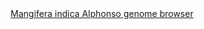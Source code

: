 <div id="Mangifera_indica_Alphonso_genome_browser" align="center">
  <a href="https://ink-blot.github.io/?sessionURL=blob:zZVbb6M4FID_yspPuxIhQLjmLfdLk06aS5MwGkUOGHADNmATQqr.93UzzYxWW23b1V4qIQTmmHOOv8_wCI4oZ5gS0ASarBqyASTAIlouYJLG6BYmiIFmAGOGJJCjAOWIeAg0H0EAGYer.URMjDhPWbNe92FQCxGhCfaYzBoyTGuMFjxCIrSmyTCBZ0pgyWSPJiKYwzqM04gSRuvQ8xBjNaWeIhLuSihO12e7yyvRLiliji9Zd6IIUZgvB1BUi4mPTm8U8p7MoTVsHKZa6hqnO2L31BXfVgtI._v2.d5bP3wpJ1ln7s82N.NBwPDyiLp67LQibCqjZHgbFnla5zd7PLA3Jc0f3NyMC7paRiibb2yj9NpRxjM67w0O81IZOcH24I5xJ1inx32kQXvQoQkRDWHwJIGYeoVYduBFuWo1DUmxdUk3nNrzlSE5hiPazikGza_fJMBz6B1E9NdHwKtUsAEMZcUFkwRo7qMcNGuOoliq42iGbumK46hP0iMo8vgfhpdAImjgHfIx3_mUy4zmXHAKg6Ahh2dRT4DjCzuR.O3gT0RWu8nbQwsbrSnZuHet4ULHq5JOs6oPF.NO1Wqv9LVSsWz7EH7ZGD5ehmv_kA2n3XVba4xGLZnvsejo3a0HNE8gF6HPQ.L.hSwkhHLIn_erBCKEw0jEWIoEPBpTwRnk4f5XRfpFHKqh_CaCjpjhPY4xr9YiJS1Bs6EZpq7.UKPx76jwY_cu5nNbs1XHbuzUncDPxSfE3zGSMll0Ix.94E9mfHjuJxIlMHlbdU8J3BYLhbodbRJasGoVy5x3rGAGz76anJNu3.AoWvTGZqJOuqQbm5rb9SaNzPmjKB9fxas3YuSnNkeYY0j4qzqolmNpfyHQiyb6_6LJM9j4b4vy2uxPpEqrf2hMncL1T639qTAtVfOJeRvcbseV2i.1Aawyd7jcr7udns_Ce.6Q_NxbeokzNWelqbIPqfLqSn5cFlVXTOttW4z_0BZ5D5N3aPES9on4bzGMXHI_H03t6ZKM7.3O3YrOit6.dezBflaN1vHsgfPtzNU3dnQMiqGpZNaEJHC06m1MXXT0Fv_r2lxBf7.9_kxiHJIEXVC_cDOfvj39Dg--">Mangifera indica Alphonso genome browser</a>
</div>

